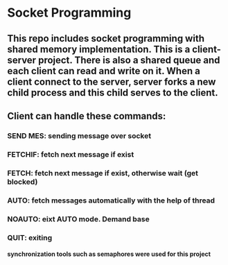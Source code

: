 # Socket Programming
## This repo includes socket programming with shared memory implementation. This is a client-server project. There is also a shared queue and each client can read and write on it. When a client connect to the server, server forks a new child process and this child serves to the client.
## Client can handle these commands:
### SEND MES: sending message over socket
### FETCHIF: fetch next message if exist
### FETCH: fetch next message if exist, otherwise wait (get blocked)
### AUTO: fetch messages automatically with the help of thread
### NOAUTO: eixt AUTO mode. Demand base
### QUIT: exiting

#### synchronization tools such as semaphores were used for this project
